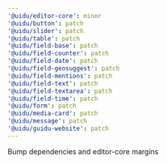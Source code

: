 ```yaml
---
'@uidu/editor-core': minor
'@uidu/button': patch
'@uidu/slider': patch
'@uidu/table': patch
'@uidu/field-base': patch
'@uidu/field-counter': patch
'@uidu/field-date': patch
'@uidu/field-geosuggest': patch
'@uidu/field-mentions': patch
'@uidu/field-text': patch
'@uidu/field-textarea': patch
'@uidu/field-time': patch
'@uidu/form': patch
'@uidu/media-card': patch
'@uidu/message': patch
'@uidu/guidu-website': patch
---
```


Bump dependencies and editor-core margins
